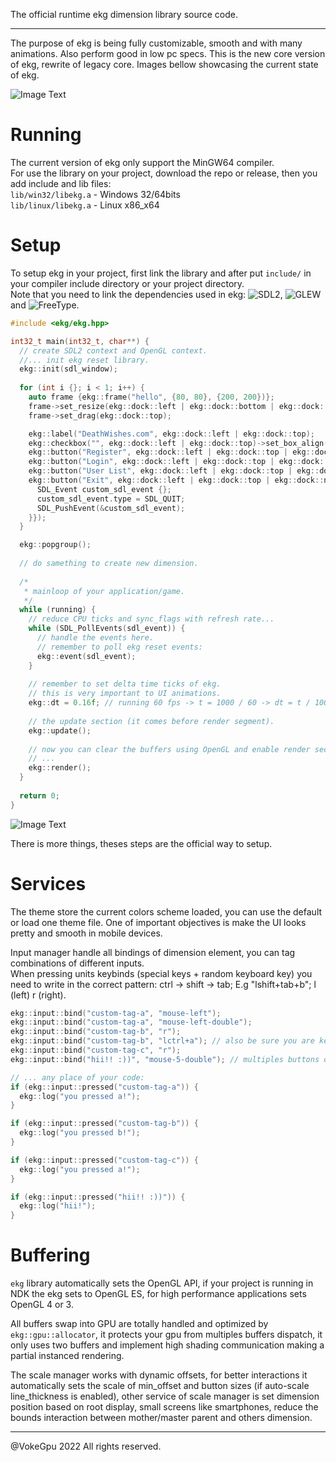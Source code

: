 The official runtime ekg dimension library source code.

---

The purpose of ekg is being fully customizable, smooth and with many animations. Also perform good in low pc specs. This is the new core version of ekg, rewrite of legacy core. Images bellow showcasing the current state of ekg.  

![Image Text](https://github.com/ekg-reset-library/ekg/blob/version-core/splash/splash-showcase-1-1.0.0.png.png?raw=true)
# Running

The current version of ekg only support the MinGW64 compiler.  
For use the library on your project, download the repo or release, then you add include and lib files:  
`lib/win32/libekg.a` - Windows 32/64bits  
`lib/linux/libekg.a` - Linux x86_x64

# Setup

To setup ekg in your project, first link the library and after put `include/` in your compiler include directory or your project directory.  
Note that you need to link the dependencies used in ekg: ![SDL2](https://www.libsdl.org/), ![GLEW](https://glew.sourceforge.net/) and ![FreeType](http://freetype.org/).

```c++
#include <ekg/ekg.hpp>

int32_t main(int32_t, char**) {
  // create SDL2 context and OpenGL context.
  //... init ekg reset library.
  ekg::init(sdl_window);
  
  for (int i {}; i < 1; i++) {
    auto frame {ekg::frame("hello", {80, 80}, {200, 200})};
    frame->set_resize(ekg::dock::left | ekg::dock::bottom | ekg::dock::right);
    frame->set_drag(ekg::dock::top);

    ekg::label("DeathWishes.com", ekg::dock::left | ekg::dock::top);
    ekg::checkbox("", ekg::dock::left | ekg::dock::top)->set_box_align(ekg::dock::center | ekg::dock::left);
    ekg::button("Register", ekg::dock::left | ekg::dock::top | ekg::dock::next);
    ekg::button("Login", ekg::dock::left | ekg::dock::top | ekg::dock::next);
    ekg::button("User List", ekg::dock::left | ekg::dock::top | ekg::dock::next);
    ekg::button("Exit", ekg::dock::left | ekg::dock::top | ekg::dock::next)->set_callback(new ekg::cpu::event {"exit-callback", nullptr, [](void *pdata) {
      SDL_Event custom_sdl_event {};
      custom_sdl_event.type = SDL_QUIT;
      SDL_PushEvent(&custom_sdl_event);
    }});
  }

  ekg::popgroup();
  
  // do samething to create new dimension.
  
  /*
   * mainloop of your application/game.
   */
  while (running) {
    // reduce CPU ticks and sync_flags with refresh rate...
    while (SDL_PollEvents(sdl_event)) {
      // handle the events here.
      // remember to poll ekg reset events:
      ekg::event(sdl_event);
    }
    
    // remember to set delta time ticks of ekg.
    // this is very important to UI animations. 
    ekg::dt = 0.16f; // running 60 fps -> t = 1000 / 60 -> dt = t / 100;
    
    // the update section (it comes before render segment).
    ekg::update();
    
    // now you can clear the buffers using OpenGL and enable render section of ekg.
    // ...
    ekg::render();
  }
  
  return 0;
}
```

![Image Text](https://github.com/ekg-reset-library/ekg/blob/version-core/splash/splash-showcase-3-1.0.0.png.png?raw=true)

There is more things, theses steps are the official way to setup.

# Services

The theme store the current colors scheme loaded, you can use the default or load one theme file. One of important objectives is make the UI looks pretty and smooth in mobile devices.

Input manager handle all bindings of dimension element, you can tag combinations of different inputs.  
When pressing units keybinds (special keys + random keyboard key) you need to write in the correct pattern: ctrl -> shift -> tab; E.g "lshift+tab+b"; l (left) r (right).  
```c++
ekg::input::bind("custom-tag-a", "mouse-left");
ekg::input::bind("custom-tag-a", "mouse-left-double");
ekg::input::bind("custom-tag-b", "r");
ekg::input::bind("custom-tag-b", "lctrl+a"); // also be sure you are keybinding in correct pattern.
ekg::input::bind("custom-tag-c", "r");
ekg::input::bind("hii!! :))", "mouse-5-double"); // multiples buttons of mouse.

// ... any place of your code:
if (ekg::input::pressed("custom-tag-a")) {
  ekg::log("you pressed a!");
}

if (ekg::input::pressed("custom-tag-b")) {
  ekg::log("you pressed b!");
}

if (ekg::input::pressed("custom-tag-c")) {
  ekg::log("you pressed a!");
}

if (ekg::input::pressed("hii!! :))")) {
  ekg::log("hii!");
}
```

# Buffering

`ekg` library automatically sets the OpenGL API, if your project is running in NDK the ekg sets to OpenGL ES, for high performance applications sets OpenGL 4 or 3.

All buffers swap into GPU are totally handled and optimized by `ekg::gpu::allocator`, it protects your gpu from multiples buffers dispatch, it only uses two buffers and implement high shading communication making a partial instanced rendering.

The scale manager works with dynamic offsets, for better interactions it automatically sets the scale of min_offset and button sizes (if auto-scale line_thickness is enabled), other service of scale manager is set dimension position based on root display, small screens like smartphones, reduce the bounds interaction between mother/master parent and others dimension.

---

@VokeGpu 2022 All rights reserved.
